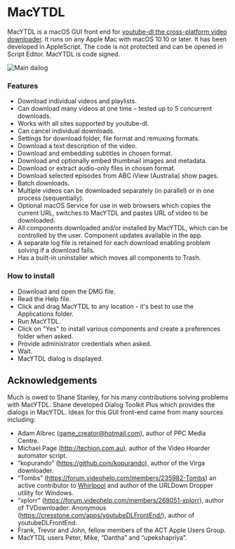 # MacYTDL

MacYTDL is a macOS GUI front end for [youtube-dl the cross-platform video downloader](https://github.com/ytdl-org/youtube-dl). It runs on any Apple Mac with macOS 10.10 or later.  It has been developed in AppleScript. The code is not protected and can be opened in Script Editor. MacYTDL is code signed.

![Main dailog](https://github.com/section83/MacYTDL/blob/master/images/Main%20-%20v1.10.png)

### Features

* Download individual videos and playlists.
* Can download many videos at one time – tested up to 5 concurrent downloads.
* Works with all sites supported by youtube-dl.
* Can cancel individual downloads.
* Settings for download folder, file format and remuxing formats.
* Download a text description of the video.
* Download and embedding subtitles in chosen format.
* Download and optionally embed thumbnail images and metadata.
* Download or extract audio-only files in chosen format.
* Download selected episodes from ABC iView (Australia) show pages.
* Batch downloads.
* Multiple videos can be downloaded separately (in parallel) or in one process (sequentially).
* Optional macOS Service for use in web browsers which copies the current URL, switches to MacYTDL and pastes URL of video to be downloaded.
* All components downloaded and/or installed by MacYTDL, which can be controlled by the user. Component updates available in the app.
* A separate log file is retained for each download enabling problem solving if a download fails.
* Has a built-in uninstaller which moves all components to Trash.

### How to install

* Download and open the DMG file.
* Read the Help file.
* Click and drag MacYTDL to any location - it's best to use the Applications folder.
* Run MacYTDL.
* Click on "Yes" to install various components and create a preferences folder when asked.
* Provide administrator credentials when asked.
* Wait.
* MacYTDL dialog is displayed.

## Acknowledgements

Much is owed to Shane Stanley, for his many contributions solving problems with MacYTDL. Shane developed Dialog Toolkit Plus which provides the dialogs in MacYTDL. Ideas for this GUI front-end came from many sources including:

* Adam Albrec (game_creator@hotmail.com), author of PPC Media Centre.
* Michael Page (http://techion.com.au), author of the Video Hoarder automator script.
* “kopurando” (https://github.com/kopurando), author of the Virga downloader.
* “Tombs” (https://forum.videohelp.com/members/235982-Tombs) an active contributor to [Whirlpool](www.whirlpool.net.au) and author of the URLDown Dropper utility for Windows.
* “xplorr” (https://forum.videohelp.com/members/268051-xplorr), author of TVDownloader. Anonymous (https://cresstone.com/apps/youtubeDLFrontEnd/), author of youtubeDLFrontEnd.
* Frank, Trevor and John, fellow members of the ACT Apple Users Group.
* MacYTDL users Peter, Mike, “Dantha” and “upekshapriya”.
